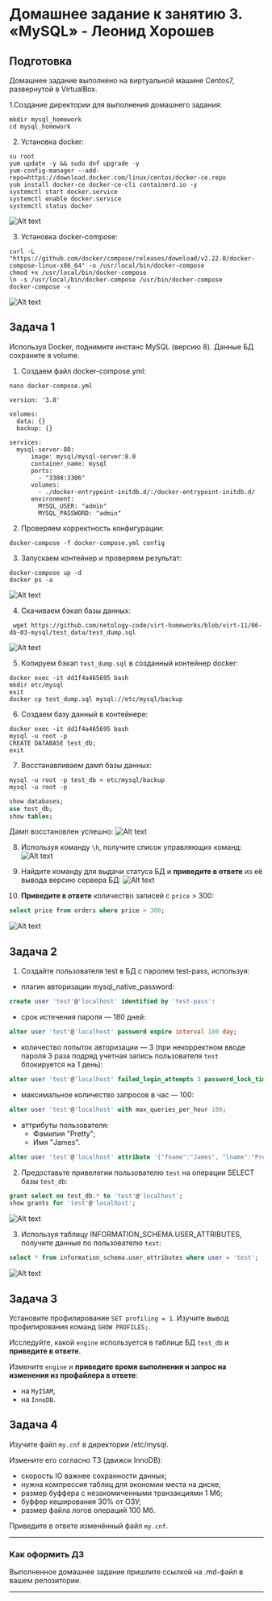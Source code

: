 # Домашнее задание к занятию 3. «MySQL» - Леонид Хорошев

## Подготовка

Домашнее задание выполнено на виртуальной машине Centos7, развернутой в VirtualBox.

1.Создание директории для выполнения домашнего задания:
```
mkdir mysql_homework
cd mysql_homework
```

2. Установка docker:
```
su root
yum update -y && sudo dnf upgrade -y
yum-config-manager --add-repo=https://download.docker.com/linux/centos/docker-ce.repo
yum install docker-ce docker-ce-cli containerd.io -y
systemctl start docker.service
systemctl enable docker.service
systemctl status docker
```
![Alt text](https://github.com/LeonidKhoroshev/bd-dev-homeworks/blob/main/06-db-03-mysql/mysql/mysql1.png)

3. Установка docker-compose:
```
curl -L "https://github.com/docker/compose/releases/download/v2.22.0/docker-compose-linux-x86_64" -o /usr/local/bin/docker-compose
chmod +x /usr/local/bin/docker-compose
ln -s /usr/local/bin/docker-compose /usr/bin/docker-compose
docker-compose -v
```
![Alt text](https://github.com/LeonidKhoroshev/bd-dev-homeworks/blob/main/06-db-03-mysql/mysql/mysql2.png)



## Задача 1

Используя Docker, поднимите инстанс MySQL (версию 8). Данные БД сохраните в volume.
1. Создаем файл docker-compose.yml:
```
nano docker-compose.yml
```

```
version: '3.8'

volumes:
  data: {}
  backup: {}

services:
  mysql-server-80:
      image: mysql/mysql-server:8.0
      container_name: mysql
      ports:
        - "3308:3306"
      volumes:
        - ./docker-entrypoint-initdb.d/:/docker-entrypoint-initdb.d/
      environment:
        MYSQL_USER: "admin"
        MYSQL_PASSWORD: "admin"
```

2. Проверяем корректность конфигурации:
```
docker-compose -f docker-compose.yml config
```

3. Запускаем контейнер и проверяем результат:
```
docker-compose up -d
docker ps -a
```
![Alt text](https://github.com/LeonidKhoroshev/bd-dev-homeworks/blob/main/06-db-03-mysql/mysql/mysql3.png)

4. Скачиваем бэкап базы данных:
```
 wget https://github.com/netology-code/virt-homeworks/blob/virt-11/06-db-03-mysql/test_data/test_dump.sql
```
![Alt text](https://github.com/LeonidKhoroshev/bd-dev-homeworks/blob/main/06-db-03-mysql/mysql/mysql4.png)

5. Копируем бэкап `test_dump.sql` в созданный контейнер docker:
```
docker exec -it dd1f4a465695 bash
mkdir etc/mysql
exit
docker cp test_dump.sql mysql://etc/mysql/backup
```

6. Создаем базу данный в контейнере:
```
docker exec -it dd1f4a465695 bash
mysql -u root -p 
CREATE DATABASE test_db;
exit
```

7. Восстанавливаем дамп базы данных:
```
mysql -u root -p test_db < etc/mysql/backup
mysql -u root -p
```
```sql
show databases;
use test_db;
show tables;
```
Дамп восстановлен успешно:
![Alt text](https://github.com/LeonidKhoroshev/bd-dev-homeworks/blob/main/06-db-03-mysql/mysql/mysql5.png)

8. Используя команду `\h`, получите список управляющих команд:
![Alt text](https://github.com/LeonidKhoroshev/bd-dev-homeworks/blob/main/06-db-03-mysql/mysql/mysql6.png)

9. Найдите команду для выдачи статуса БД и **приведите в ответе** из её вывода версию сервера БД:
![Alt text](https://github.com/LeonidKhoroshev/bd-dev-homeworks/blob/main/06-db-03-mysql/mysql/mysql7.png)

10. **Приведите в ответе** количество записей с `price` > 300:
```sql
select price from orders where price > 300;
```
![Alt text](https://github.com/LeonidKhoroshev/bd-dev-homeworks/blob/main/06-db-03-mysql/mysql/mysql8.png)


## Задача 2

1. Создайте пользователя test в БД c паролем test-pass, используя:

- плагин авторизации mysql_native_password:
```sql
create user 'test'@'localhost' identified by 'test-pass':
```
- срок истечения пароля — 180 дней:
```sql
alter user 'test'@'localhost' password expire interval 180 day;
```
- количество попыток авторизации — 3 (при некорректном вводе пароля 3 раза подряд учетная запись пользователя `test` блокируется на 1 день):
```sql
alter user 'test'@'localhost' failed_login_attempts 3 password_lock_time 1;
```
- максимальное количество запросов в час — 100:
```sql
alter user 'test'@'localhost' with max_queries_per_hour 100;
```
- аттрибуты пользователя:
    - Фамилия "Pretty";
    - Имя "James".
```sql
alter user 'test'@'localhost' attribute '{"fname":"James", "lname":"Pretty"}';
```

2. Предоставьте привелегии пользователю `test` на операции SELECT базы `test_db`:

```sql
grant select on test_db.* to 'test'@'localhost';
show grants for 'test'@'localhost';
```
![Alt text](https://github.com/LeonidKhoroshev/bd-dev-homeworks/blob/main/06-db-03-mysql/mysql/mysql9.png)

3. Используя таблицу INFORMATION_SCHEMA.USER_ATTRIBUTES, получите данные по пользователю `test`:
```sql
select * from information_schema.user_attributes where user = 'test';
```
![Alt text](https://github.com/LeonidKhoroshev/bd-dev-homeworks/blob/main/06-db-03-mysql/mysql/mysql10.png)

## Задача 3

Установите профилирование `SET profiling = 1`.
Изучите вывод профилирования команд `SHOW PROFILES;`.

Исследуйте, какой `engine` используется в таблице БД `test_db` и **приведите в ответе**.

Измените `engine` и **приведите время выполнения и запрос на изменения из профайлера в ответе**:
- на `MyISAM`,
- на `InnoDB`.

## Задача 4 

Изучите файл `my.cnf` в директории /etc/mysql.

Измените его согласно ТЗ (движок InnoDB):

- скорость IO важнее сохранности данных;
- нужна компрессия таблиц для экономии места на диске;
- размер буффера с незакомиченными транзакциями 1 Мб;
- буффер кеширования 30% от ОЗУ;
- размер файла логов операций 100 Мб.

Приведите в ответе изменённый файл `my.cnf`.

---

### Как оформить ДЗ

Выполненное домашнее задание пришлите ссылкой на .md-файл в вашем репозитории.

---

